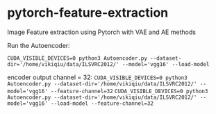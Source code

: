 # pytorch-feature-extraction
Image Feature extraction using Pytorch with VAE and AE methods

Run the Autoencoder:

`CUDA_VISIBLE_DEVICES=0 python3 Autoencoder.py --dataset-dir='/home/vikiqiu/data/ILSVRC2012/' --model='vgg16' --load-model`

encoder output channel = 32:
`CUDA_VISIBLE_DEVICES=0 python3 Autoencoder.py --dataset-dir='/home/vikiqiu/data/ILSVRC2012/' --model='vgg16' --feature-channel=32`
`CUDA_VISIBLE_DEVICES=0 python3 Autoencoder.py --dataset-dir='/home/vikiqiu/data/ILSVRC2012/' --model='vgg16' --load-model --feature-channel=32`
